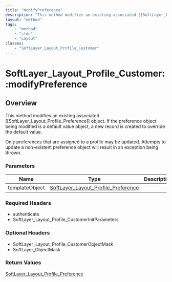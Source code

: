 ```yaml
---
title: "modifyPreference"
description: "This method modifies an existing associated [[SoftLayer_Layout_Profile_Preference]] object. If the preference object bei... "
layout: "method"
tags:
    - "method"
    - "sldn"
    - "Layout"
classes:
    - "SoftLayer_Layout_Profile_Customer"
---
```

# SoftLayer_Layout_Profile_Customer::modifyPreference
## Overview 
This method modifies an existing associated [[SoftLayer_Layout_Profile_Preference]] object. If the preference object being modified is a default value object, a new record is created to override the default value. 

Only preferences that are assigned to a profile may be updated. Attempts to update a non-existent preference object will result in an exception being thrown. 

### Parameters 
|Name | Type | Description |
| --- | --- | --- |
|templateObject| <a href='/reference/datatypes/SoftLayer_Layout_Profile_Preference'>SoftLayer_Layout_Profile_Preference </a>| |


### Required Headers
* authenticate
* SoftLayer_Layout_Profile_CustomerInitParameters

### Optional Headers
* SoftLayer_Layout_Profile_CustomerObjectMask
* SoftLayer_ObjectMask

### Return Values
<a href='/reference/datatypes/SoftLayer_Layout_Profile_Preference'>SoftLayer_Layout_Profile_Preference </a>

